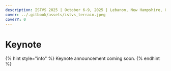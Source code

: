 ```yaml
---
description: ISTVS 2025 | October 6-9, 2025 | Lebanon, New Hampshire, USA
cover: ../.gitbook/assets/istvs_terrain.jpeg
coverY: 0
---
```


# Keynote

{% hint style="info" %}
Keynote announcement coming soon.
{% endhint %}
